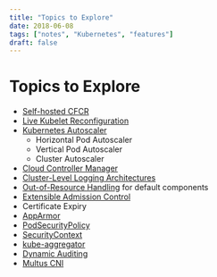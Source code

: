 ```yaml
---
title: "Topics to Explore"
date: 2018-06-08
tags: ["notes", "Kubernetes", "features"]
draft: false
---
```

# Topics to Explore

* [Self-hosted CFCR](https://github.com/kubernetes/community/blob/master/contributors/design-proposals/cluster-lifecycle/self-hosted-kubernetes.md#what-is-self-hosted)
* [Live Kubelet Reconfiguration](https://kubernetes.io/docs/tasks/administer-cluster/reconfigure-kubelet/)
* [Kubernetes Autoscaler](https://github.com/kubernetes/autoscaler)
  * Horizontal Pod Autoscaler
  * Vertical Pod Autoscaler
  * Cluster Autoscaler
* [Cloud Controller Manager](https://kubernetes.io/docs/tasks/administer-cluster/running-cloud-controller/)
* [Cluster-Level Logging Architectures](https://kubernetes.io/docs/concepts/cluster-administration/logging#cluster-level-logging-architectures)
* [Out-of-Resource Handling](https://kubernetes.io/docs/tasks/administer-cluster/out-of-resource) for default components
* [Extensible Admission Control](https://kubernetes.io/docs/reference/access-authn-authz/extensible-admission-controllers/)
* Certificate Expiry
* [AppArmor](https://kubernetes.io/docs/tutorials/clusters/apparmor/)
* [PodSecurityPolicy](https://kubernetes.io/docs/concepts/policy/pod-security-policy/)
* [SecurityContext](https://kubernetes.io/docs/tasks/configure-pod-container/security-context)
* [kube-aggregator](https://github.com/kubernetes/kube-aggregator)
* [Dynamic Auditing](https://github.com/kubernetes/community/pull/2188/files)
* [Multus CNI](https://github.com/intel/multus-cni)
